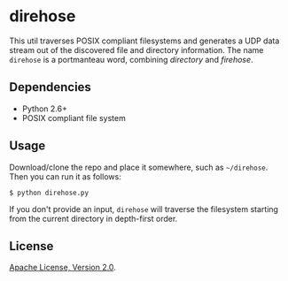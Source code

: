 # direhose

This util traverses POSIX compliant filesystems and generates a UDP data stream 
out of the discovered file and directory information. The name `direhose` is a 
portmanteau word, combining *directory* and *firehose*.

## Dependencies

* Python 2.6+
* POSIX compliant file system

## Usage

Download/clone the repo and place it somewhere, such as `~/direhose`. Then you
can run it as follows:

    $ python direhose.py

If you don't provide an input, `direhose` will traverse the filesystem starting
from the current directory in depth-first order.

## License

[Apache License, Version 2.0](http://www.apache.org/licenses/LICENSE-2.0.html).